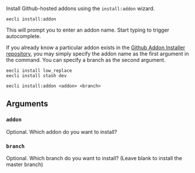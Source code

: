 Install Github-hosted addons using the `install:addon` wizard.

```
eecli install:addon
```

This will prompt you to enter an addon name. Start typing to trigger autocomplete.

If you already know a particular addon exists in the [Github Addon Installer repository](https://github.com/rsanchez/github_addon_installer/blob/master/system/expressionengine/third_party/github_addon_installer/config/manifest.js), you may simply specify the addon name as the first argument in the command. You can specify a branch as the second argument.

```
eecli install low_replace
eecli install stash dev
```

```
eecli install:addon <addon> <branch>
```

## Arguments

### `addon`

Optional. Which addon do you want to install?

### `branch`

Optional. Which branch do you want to install? (Leave blank to install the master branch)